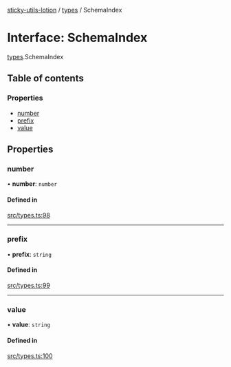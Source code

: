 [sticky-utils-lotion](../README.md) / [types](../modules/types.md) / SchemaIndex

# Interface: SchemaIndex

[types](../modules/types.md).SchemaIndex

## Table of contents

### Properties

- [number](types.SchemaIndex.md#number)
- [prefix](types.SchemaIndex.md#prefix)
- [value](types.SchemaIndex.md#value)

## Properties

### number

• **number**: `number`

#### Defined in

[src/types.ts:98](https://github.com/sticky/sticky-utils-lotion/blob/ed26a3e/src/types.ts#L98)

___

### prefix

• **prefix**: `string`

#### Defined in

[src/types.ts:99](https://github.com/sticky/sticky-utils-lotion/blob/ed26a3e/src/types.ts#L99)

___

### value

• **value**: `string`

#### Defined in

[src/types.ts:100](https://github.com/sticky/sticky-utils-lotion/blob/ed26a3e/src/types.ts#L100)
